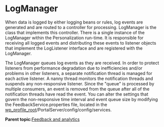 # LogManager

When data is logged by either logging beans or rules, log events are generated and are routed to a controller for processing. LogManager is the class that implements this controller. There is a single instance of the LogManager within the Personalization run-time. It is responsible for receiving all logged events and distributing these events to listener objects that implement the LogListener interface and are registered with the LogManager.

The LogManager queues log events as they are received. In order to protect listeners from performance degradation due to inefficiencies and/or problems in other listeners, a separate notification thread is managed for each active listener. A nanny thread monitors the notification threads and suspends any non-responsive listener. Since the "queue" is processed by multiple consumers, an event is removed from the queue after all of the notification threads have read the event. You can alter the settings that govern the non-responsive time interval and event queue size by modifying the FeedbackService.properties file, located in the [wp\_profile\_root](../reference/wpsdirstr.md#wp_profile_root)/PortalServer/config/config/services.

**Parent topic:**[Feedback and analytics](../pzn/pzn_feedbackanalytics.md)

